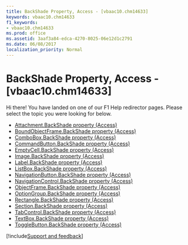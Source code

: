 ```yaml
---
title: BackShade Property, Access - [vbaac10.chm14633]
keywords: vbaac10.chm14633
f1_keywords:
- vbaac10.chm14633
ms.prod: office
ms.assetid: 3aaf3a84-edca-4270-8025-06e12d1c2791
ms.date: 06/08/2017
localization_priority: Normal
---
```



# BackShade Property, Access - [vbaac10.chm14633]

Hi there! You have landed on one of our F1 Help redirector pages. Please select the topic you were looking for below.

- [Attachment.BackShade property (Access)](http://msdn.microsoft.com/library/23a28b72-b30c-4b2c-77c9-51bb0099efe9%28Office.15%29.aspx)
- [BoundObjectFrame.BackShade property (Access)](http://msdn.microsoft.com/library/17c2e087-d4c7-f27d-a3a0-01470aa2b348%28Office.15%29.aspx)
- [ComboBox.BackShade property (Access)](http://msdn.microsoft.com/library/d1846516-4f38-67bb-3e8c-41bd79ac7a30%28Office.15%29.aspx)
- [CommandButton.BackShade property (Access)](http://msdn.microsoft.com/library/31628a36-f0f9-92df-99ee-1540ed3831e6%28Office.15%29.aspx)
- [EmptyCell.BackShade property (Access)](http://msdn.microsoft.com/library/e66e1f6c-5511-92cb-78dd-ad5f259dbcb3%28Office.15%29.aspx)
- [Image.BackShade property (Access)](http://msdn.microsoft.com/library/899c5320-a2ef-7861-2905-fc08f5b7a1fb%28Office.15%29.aspx)
- [Label.BackShade property (Access)](http://msdn.microsoft.com/library/22d97aa2-572a-9398-c2bf-d0b5b492f9e7%28Office.15%29.aspx)
- [ListBox.BackShade property (Access)](http://msdn.microsoft.com/library/6608aa85-9301-1c3f-fbac-825010ade03e%28Office.15%29.aspx)
- [NavigationButton.BackShade property (Access)](http://msdn.microsoft.com/library/496f8604-0221-1815-3dbf-28418ce42c0f%28Office.15%29.aspx)
- [NavigationControl.BackShade property (Access)](http://msdn.microsoft.com/library/3c3de7b4-9b86-6148-69af-f4a3ccb648ff%28Office.15%29.aspx)
- [ObjectFrame.BackShade property (Access)](http://msdn.microsoft.com/library/68800e85-9dfa-958d-e87d-1241be551f90%28Office.15%29.aspx)
- [OptionGroup.BackShade property (Access)](http://msdn.microsoft.com/library/8e0d3930-4520-f759-1a12-543bcbaac693%28Office.15%29.aspx)
- [Rectangle.BackShade property (Access)](http://msdn.microsoft.com/library/917bbe83-940a-edc5-8c6d-230af220d641%28Office.15%29.aspx)
- [Section.BackShade property (Access)](http://msdn.microsoft.com/library/36d9b31e-f632-cd7e-0ecf-6ea6de57e1a4%28Office.15%29.aspx)
- [TabControl.BackShade property (Access)](http://msdn.microsoft.com/library/ed983b5b-ee19-078b-69a8-88cb034a1467%28Office.15%29.aspx)
- [TextBox.BackShade property (Access)](http://msdn.microsoft.com/library/36db2540-6d5b-ed43-a303-70b6282398cf%28Office.15%29.aspx)
- [ToggleButton.BackShade property (Access)](http://msdn.microsoft.com/library/d536f879-2819-9dff-56ba-aa92f3964b50%28Office.15%29.aspx)

[!include[Support and feedback](~/includes/feedback-boilerplate.md)]